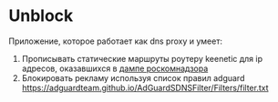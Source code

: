 # Unblock
Приложение, которое работает как dns proxy и умеет: 
1. Прописывать статические маршруты роутеру keenetic для ip адресов, оказавшихся в [дампе роскомнадзора](https://github.com/zapret-info/z-i)
2. Блокировать рекламу используя список правил adguard https://adguardteam.github.io/AdGuardSDNSFilter/Filters/filter.txt 